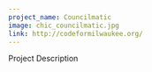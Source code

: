 ```yaml
---
project_name: Councilmatic
image: chic_councilmatic.jpg
link: http://codeformilwaukee.org/
---
```


Project Description